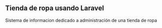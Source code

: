 ## Tienda de ropa usando Laravel 

Sistema de informacion dedicado a administración de una tienda de ropa
